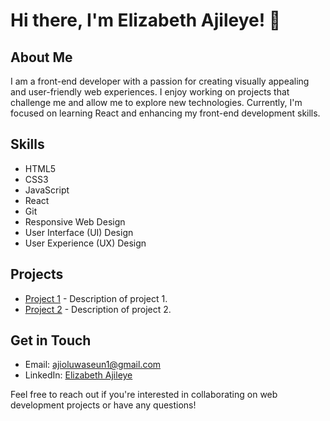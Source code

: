 # Hi there, I'm  Elizabeth Ajileye! 👋

## About Me

I am a front-end developer with a passion for creating visually appealing and user-friendly web experiences. I enjoy working on projects that challenge me and allow me to explore new technologies. Currently, I'm focused on learning React and enhancing my front-end development skills.

## Skills

- HTML5
- CSS3
- JavaScript
- React
- Git
- Responsive Web Design
- User Interface (UI) Design
- User Experience (UX) Design

## Projects

- [Project 1](link-to-project1) - Description of project 1.
- [Project 2](link-to-project2) - Description of project 2.

## Get in Touch

- Email: ajioluwaseun1@gmail.com
- LinkedIn: [Elizabeth Ajileye](https://www.linkedin.com/in/elizabeth-ajileye-78b2a422b)

Feel free to reach out if you're interested in collaborating on web development projects or have any questions!


<!---
lyza-b/lyza-b is a ✨ special ✨ repository because its `README.md` (this file) appears on your GitHub profile.
You can click the Preview link to take a look at your changes.
--->
